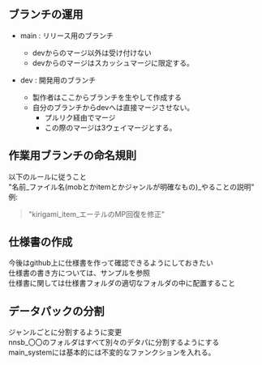## ブランチの運用  
- main : リリース用のブランチ  
  - devからのマージ以外は受け付けない  
  - devからのマージはスカッシュマージに限定する。  
  
- dev : 開発用のブランチ
  - 製作者はここからブランチを生やして作成する  
  - 自分のブランチからdevへは直接マージさせない。
    - プルリク経由でマージ
    - この際のマージは3ウェイマージとする。

## 作業用ブランチの命名規則  
以下のルールに従うこと  
"名前_ファイル名(mobとかitemとかジャンルが明確なもの)_やることの説明"  
例:  
> "kirigami_item_エーテルのMP回復を修正"
  
## 仕様書の作成  
今後はgithub上に仕様書を作って確認できるようにしておきたい  
仕様書の書き方については、サンプルを参照  
仕様書に関しては仕様書フォルダの適切なフォルダの中に配置すること

## データパックの分割  
ジャンルごとに分割するように変更  
nnsb_〇〇のフォルダはすべて別々のデタパに分割するようにする  
main_systemには基本的には不変的なファンクションを入れる。  


